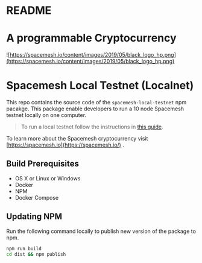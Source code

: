 # README

# A programmable Cryptocurrency

![https://spacemesh.io/content/images/2019/05/black_logo_hp.png](https://spacemesh.io/content/images/2019/05/black_logo_hp.png)

# Spacemesh Local Testnet (Localnet)

This repo contains the source code of the `spacemesh-local-testnet` npm pacakge. 
This package enable developers to run a 10 node Spacemesh testnet locally on one computer. 

> To run a local testnet follow the instructions in [this guide](https://product.spacemesh.io/#/localnet).

To learn more about the Spacemesh cryptocurrency visit [https://spacemesh.io](https://spacemesh.io/) .

## Build Prerequisites

- OS X or Linux or Windows
- Docker
- NPM
- Docker Compose

## Updating NPM

Run the following command locally to publish new version of the package to npm.

```bash
npm run build
cd dist && npm publish
```

